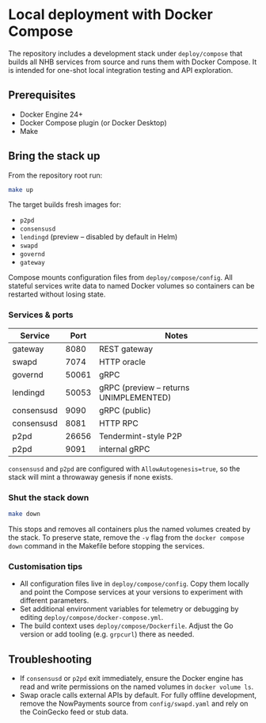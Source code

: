 # Local deployment with Docker Compose

The repository includes a development stack under `deploy/compose` that
builds all NHB services from source and runs them with Docker Compose.
It is intended for one-shot local integration testing and API exploration.

## Prerequisites

- Docker Engine 24+
- Docker Compose plugin (or Docker Desktop)
- Make

## Bring the stack up

From the repository root run:

```sh
make up
```

The target builds fresh images for:

- `p2pd`
- `consensusd`
- `lendingd` (preview – disabled by default in Helm)
- `swapd`
- `governd`
- `gateway`

Compose mounts configuration files from `deploy/compose/config`. All stateful
services write data to named Docker volumes so containers can be restarted
without losing state.

### Services & ports

| Service      | Port | Notes |
|--------------|------|-------|
| gateway      | 8080 | REST gateway |
| swapd        | 7074 | HTTP oracle |
| governd      | 50061 | gRPC |
| lendingd     | 50053 | gRPC (preview – returns UNIMPLEMENTED) |
| consensusd   | 9090 | gRPC (public) |
| consensusd   | 8081 | HTTP RPC |
| p2pd         | 26656 | Tendermint-style P2P |
| p2pd         | 9091 | internal gRPC |

`consensusd` and `p2pd` are configured with `AllowAutogenesis=true`, so the
stack will mint a throwaway genesis if none exists.

### Shut the stack down

```sh
make down
```

This stops and removes all containers plus the named volumes created by the
stack. To preserve state, remove the `-v` flag from the `docker compose down`
command in the Makefile before stopping the services.

### Customisation tips

- All configuration files live in `deploy/compose/config`. Copy them locally
  and point the Compose services at your versions to experiment with
  different parameters.
- Set additional environment variables for telemetry or debugging by editing
  `deploy/compose/docker-compose.yml`.
- The build context uses `deploy/compose/Dockerfile`. Adjust the Go version
  or add tooling (e.g. `grpcurl`) there as needed.

## Troubleshooting

- If `consensusd` or `p2pd` exit immediately, ensure the Docker engine has read
  and write permissions on the named volumes in `docker volume ls`.
- Swap oracle calls external APIs by default. For fully offline development,
  remove the NowPayments source from `config/swapd.yaml` and rely on
  the CoinGecko feed or stub data.

